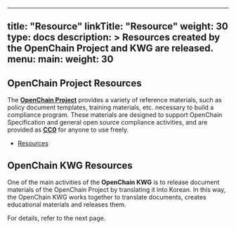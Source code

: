 
---
title: "Resource"
linkTitle: "Resource"
weight: 30
type: docs
description: >
  Resources created by the OpenChain Project and KWG are released.
menu:
  main:
    weight: 30
---

## OpenChain Project Resources

The [**OpenChain Project**](https://www.openchainproject.org/) provides a variety of reference materials, such as policy document templates, training materials, etc. necessary to build a compliance program. These materials are designed to support OpenChain Specification and general open source compliance activities, and are provided as [**CC0**](https://creativecommons.org/publicdomain/zero/1.0/deed.en) for anyone to use freely.

* [Resources](https://www.openchainproject.org/resources)

## OpenChain KWG Resources

One of the main activities of the **OpenChain KWG** is to release document materials of the OpenChain Project by translating it into Korean. In this way, the OpenChain KWG works together to translate documents, creates educational materials and releases them.

For details, refer to the next page.



